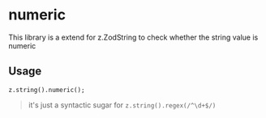 # numeric

This library is a extend for z.ZodString to check whether the string value is numeric

## Usage

`z.string().numeric();`

> it's just a syntactic sugar for `z.string().regex(/^\d+$/)`
